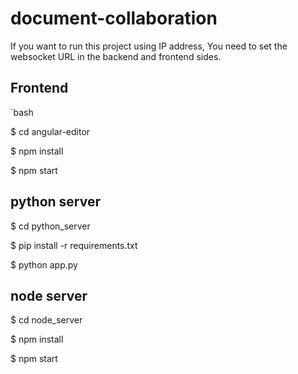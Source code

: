 # document-collaboration

If you want to run this project using IP address, You need to set the websocket URL in the backend and frontend sides.

## Frontend

`bash

$ cd angular-editor

$ npm install

$ npm start


## python server

$ cd python_server

$ pip install -r requirements.txt

$ python app.py


## node server
$ cd node_server

$ npm install

$ npm start
